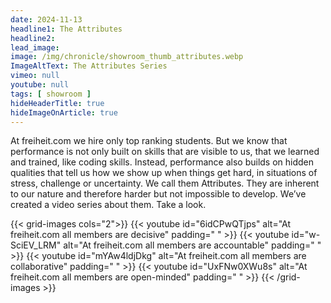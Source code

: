 ```yaml
---
date: 2024-11-13
headline1: The Attributes
headline2:
lead_image:
image: /img/chronicle/showroom_thumb_attributes.webp
ImageAltText: The Attributes Series
vimeo: null
youtube: null
tags: [ showroom ]
hideHeaderTitle: true
hideImageOnArticle: true
---
```


At freiheit.com we hire only top ranking students. But we know that performance is not only built on skills that are visible to us, that we learned and trained, like coding skills. Instead, performance also builds on hidden qualities that tell us how we show up when things get hard, in situations of stress, challenge or uncertainty. We call them Attributes. They are inherent to our nature and therefore harder but not impossible to develop. We’ve created a video series about them. Take a look.

{{< grid-images cols="2">}}
    {{< youtube id="6idCPwQTjps" alt="At freiheit.com all members are decisive" padding=" " >}}
    {{< youtube id="w-SciEV_LRM" alt="At freiheit.com all members are accountable" padding=" " >}}
    {{< youtube id="mYAw4ldjDkg" alt="At freiheit.com all members are collaborative" padding=" " >}}
    {{< youtube id="UxFNw0XWu8s" alt="At freiheit.com all members are open-minded" padding=" " >}}
{{< /grid-images >}}
